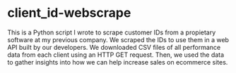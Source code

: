 # client_id-webscrape
This is a Python script I wrote to scrape customer IDs from a propietary software at my previous company. We scraped the IDs to use them in a web API built by our developers. We downloaded CSV files of all performance data from each client using an HTTP GET request. Then, we used the data to gather insights into how we can help increase sales on ecommerce sites.
